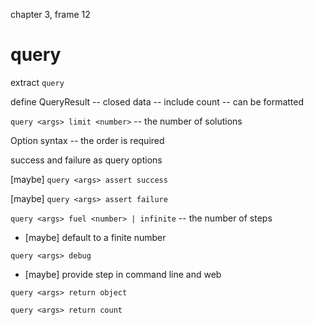 chapter 3, frame 12

# query

extract `query`

define QueryResult -- closed data -- include count -- can be formatted

`query <args> limit <number>` -- the number of solutions

Option syntax -- the order is required

success and failure as query options

[maybe] `query <args> assert success`

[maybe] `query <args> assert failure`

`query <args> fuel <number> | infinite` -- the number of steps

- [maybe] default to a finite number

`query <args> debug`

- [maybe] provide step in command line and web

`query <args> return object`

`query <args> return count`
